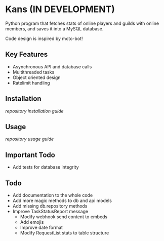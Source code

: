 # Kans (IN DEVELOPMENT)
Python program that fetches stats of online players and guilds with online members, and saves it into a MySQL database.

Code design is inspired by moto-bot!

## Key Features
- Asynchronous API and database calls
- Multithreaded tasks
- Object oriented design
- Ratelimit handling

## Installation
*repository installation guide*

## Usage
*repository usage guide*

## Important Todo
- Add tests for database integrity

## Todo
- Add documentation to the whole code
- Add more magic methods to db and api models
- Add missing db.repository methods
- Improve TaskStatusReport message
    - Modify webhook send content to embeds
    - Add emojis
    - Improve date format
    - Modify RequestList stats to table structure
